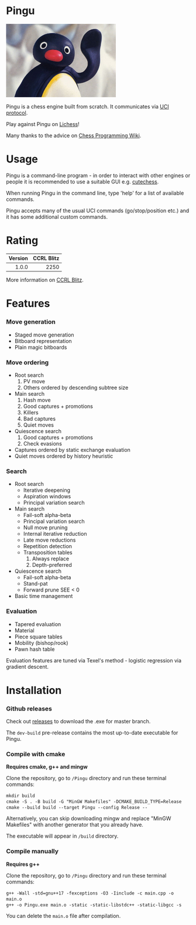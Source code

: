 # Pingu

<img src="pingu.jpeg" alt="pingu" width="300"/>

Pingu is a chess engine built from scratch. It communicates via [UCI protocol](https://gist.github.com/DOBRO/2592c6dad754ba67e6dcaec8c90165bf).

Play against Pingu on [Lichess](https://lichess.org/@/WilliamEngine)!

Many thanks to the advice on [Chess Programming Wiki](https://www.chessprogramming.org).

# Usage

Pingu is a command-line program - in order to interact with other engines or people it is recommended to use a suitable GUI e.g. [cutechess](https://github.com/cutechess/cutechess).

When running Pingu in the command line, type 'help' for a list of available commands.

Pingu accepts many of the usual UCI commands (go/stop/position etc.) and it has some additional custom commands.

# Rating

| Version | CCRL Blitz |
| ------: | ---------: |
| 1.0.0   | 2250       |

More information on [CCRL Blitz](http://ccrl.chessdom.com/ccrl/404/).

# Features

### Move generation

- Staged move generation
- Bitboard representation
- Plain magic bitboards

### Move ordering

- Root search
  1. PV move
  2. Others ordered by descending subtree size
- Main search
  1. Hash move
  2. Good captures + promotions
  3. Killers
  4. Bad captures
  5. Quiet moves
- Quiescence search
  1. Good captures + promotions
  2. Check evasions
- Captures ordered by static exchange evaluation
- Quiet moves ordered by history heuristic

### Search

- Root search
  - Iterative deepening
  - Aspiration windows
  - Principal variation search
- Main search
  - Fail-soft alpha-beta
  - Principal variation search
  - Null move pruning
  - Internal iterative reduction
  - Late move reductions
  - Repetition detection
  - Transposition tables
    1. Always replace
    2. Depth-preferred
- Quiescence search
  - Fail-soft alpha-beta
  - Stand-pat
  - Forward prune SEE < 0
- Basic time management

### Evaluation
- Tapered evaluation
- Material
- Piece square tables
- Mobility (bishop/rook)
- Pawn hash table

Evaluation features are tuned via Texel's method - logistic regression via gradient descent.

# Installation

### Github releases

Check out [releases](https://github.com/WillChing01/Pingu/releases/) to download the .exe for master branch.

The ```dev-build``` pre-release contains the most up-to-date executable for Pingu.

### Compile with cmake

__Requires cmake, g++ and mingw__

Clone the repository, go to ```/Pingu``` directory and run these terminal commands:

```
mkdir build
cmake -S . -B build -G "MinGW Makefiles" -DCMAKE_BUILD_TYPE=Release
cmake --build build --target Pingu --config Release --
```

Alternatively, you can skip downloading mingw and replace "MinGW Makefiles" with another generator that you already have.

The executable will appear in ```/build``` directory.

### Compile manually
__Requires g++__

Clone the repository, go to ```/Pingu``` directory and run these terminal commands:

```
g++ -Wall -std=gnu++17 -fexceptions -O3 -Iinclude -c main.cpp -o main.o
g++ -o Pingu.exe main.o -static -static-libstdc++ -static-libgcc -s
```

You can delete the ```main.o``` file after compilation.
